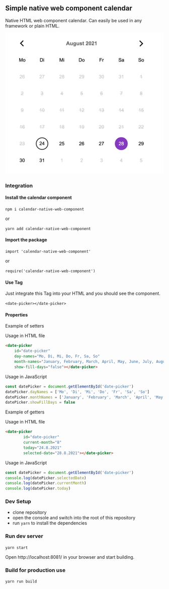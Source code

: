 ## Simple native web component calendar

Native HTML web component calendar. Can easily be used in any framework or plain HTML.

![alt text](https://raw.githubusercontent.com/pguso/calendar-web-component/main/images/calendar.png)

### Integration

#### Install the calendar component

```npm i calendar-native-web-component```

or 

```yarn add calendar-native-web-component```

#### Import the package 

```import 'calendar-native-web-component'```

or

```require('calendar-native-web-component')```

#### Use Tag

Just integrate this Tag into your HTML and you should see the component.

```<date-picker></date-picker>```

#### Properties

Example of setters

Usage in HTML file
```html
<date-picker
    id="date-picker"
    day-names="Mo, Di, Mi, Do, Fr, Sa, So"
    month-names="January, February, March, April, May, June, July, August, September, October, November, December"
    show-fill-days="false"></date-picker>
```

Usage in JavaScript
```javascript
const datePicker = document.getElementById('date-picker')
datePicker.dayNames = ['Mo', 'Di', 'Mi', 'Do', 'Fr', 'Sa', 'So']
datePicker.monthNames = ['January', 'February', 'March', 'April', 'May', 'June', 'July', 'August', 'September', 'October', 'November', 'December']
datePicker.showFillDays = false
```

Example of getters

Usage in HTML file
```html
<date-picker
        id="date-picker"
        current-month="8" 
        today="24.8.2021" 
        selected-date="28.8.2021"></date-picker>
```

Usage in JavaScript
```javascript
const datePicker = document.getElementById('date-picker')
console.log(datePicker.selectedDate)
console.log(datePicker.currentMonth)
console.log(datePicker.today)
```

### Dev Setup

- clone repository
- open the console and switch into the root of this repository
- run `yarn` to install the dependencies 

### Run dev server

``` yarn start ```

Open http://localhost:8081/ in your browser and start building.

### Build for production use

``` yarn run build ```
